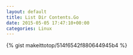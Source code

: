 ```yaml
---
layout: default                                                                                                              
title: List Dir Contents.Go                                                                                                                       
date: 2015-05-05 17:47:10+00:00                                                                                                                        
categories: Linux                                                                                                                
---                                                                                                                              
```


{% gist makeittotop/514f6542f880644945b4 %}                                                                                                           

